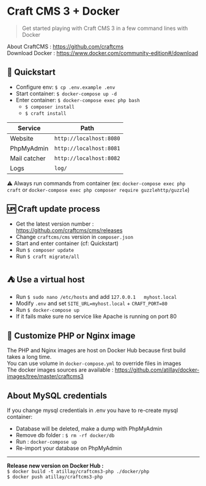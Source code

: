 # Craft CMS 3 + Docker
> Get started playing with Craft CMS 3 in a few command lines with Docker

About CraftCMS : https://github.com/craftcms  
Download Docker : https://www.docker.com/community-edition#/download

## :rocket: Quickstart
- Configure env: `$ cp .env.example .env` 
- Start container: `$ docker-compose up -d` 
- Enter container: `$ docker-compose exec php bash` 
    - `$ composer install` 
    - `$ craft install` 

| Service      | Path                    |
| ------------ | ----------------------- |
| Website      | `http://localhost:8080` | 
| PhpMyAdmin   | `http://localhost:8081` |
| Mail catcher | `http://localhost:8082` |
| Logs         | `log/`                  |

:warning: Always run commands from container (ex: `docker-compose exec php craft` or `docker-compose exec php composer require guzzlehttp/guzzle`)

## :up: Craft update process
- Get the latest version number : https://github.com/craftcms/cms/releases
- Change `craftcms/cms` version in `composer.json`
- Start and enter container (cf: Quickstart)
- Run `$ composer update`
- Run `$ craft migrate/all`

## :tent: Use a virtual host
- Run `$ sudo nano /etc/hosts` and add `127.0.0.1   myhost.local`
- Modify `.env` and set `SITE_URL=myhost.local` + `CRAFT_PORT=80`
- Run `$ docker-compose up`
- If it fails make sure no service like Apache is running on port 80 

## :whale: Customize PHP or Nginx image
The PHP and Nginx images are host on Docker Hub because first build takes a long time.  
You can use volume in `docker-compose.yml` to override files in images  
The docker images sources are available : https://github.com/atillay/docker-images/tree/master/craftcms3

## About MySQL credentials
If you change mysql credentials in .env you have to re-create mysql container:
- Database will be deleted, make a dump with PhpMyAdmin
- Remove db folder  : `$ rm -rf docker/db`
- Run : `docker-compose up` 
- Re-import your database on PhpMyAdmin
___
**Release new version on Docker Hub :**  
`$ docker build -t atillay/craftcms3-php ./docker/php`  
`$ docker push atillay/craftcms3-php` 
